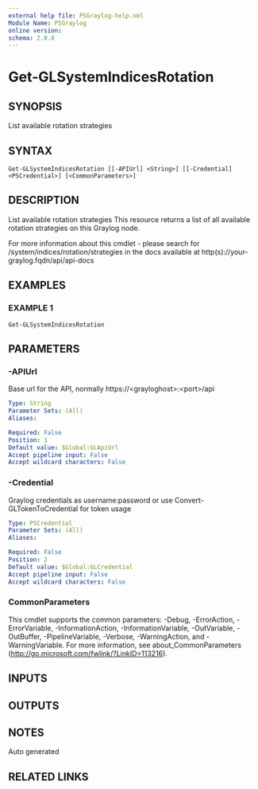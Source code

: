 ```yaml
---
external help file: PSGraylog-help.xml
Module Name: PSGraylog
online version:
schema: 2.0.0
---
```


# Get-GLSystemIndicesRotation

## SYNOPSIS
List available rotation strategies

## SYNTAX

```
Get-GLSystemIndicesRotation [[-APIUrl] <String>] [[-Credential] <PSCredential>] [<CommonParameters>]
```

## DESCRIPTION
List available rotation strategies
This resource returns a list of all available rotation strategies on this Graylog node.

For more information about this cmdlet - please search for /system/indices/rotation/strategies in the docs available at http(s)://your-graylog.fqdn/api/api-docs

## EXAMPLES

### EXAMPLE 1
```
Get-GLSystemIndicesRotation
```

## PARAMETERS

### -APIUrl
Base url for the API, normally https://\<grayloghost\>:\<port\>/api

```yaml
Type: String
Parameter Sets: (All)
Aliases:

Required: False
Position: 1
Default value: $Global:GLApiUrl
Accept pipeline input: False
Accept wildcard characters: False
```

### -Credential
Graylog credentials as username:password or use Convert-GLTokenToCredential for token usage

```yaml
Type: PSCredential
Parameter Sets: (All)
Aliases:

Required: False
Position: 2
Default value: $Global:GLCredential
Accept pipeline input: False
Accept wildcard characters: False
```

### CommonParameters
This cmdlet supports the common parameters: -Debug, -ErrorAction, -ErrorVariable, -InformationAction, -InformationVariable, -OutVariable, -OutBuffer, -PipelineVariable, -Verbose, -WarningAction, and -WarningVariable. For more information, see about_CommonParameters (http://go.microsoft.com/fwlink/?LinkID=113216).

## INPUTS

## OUTPUTS

## NOTES
Auto generated

## RELATED LINKS
